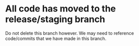 # All code has moved to the release/staging branch
Do not delete this branch however. We may need to reference code/commits that we have made in this branch.
